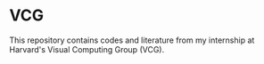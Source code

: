 # VCG
This repository contains codes and literature from my internship at Harvard's Visual Computing Group (VCG).
